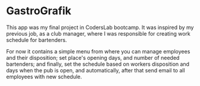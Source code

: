 # GastroGrafik

This app was my final project in CodersLab bootcamp. It was inspired by my previous job, as a club manager, where I was responsible for creating work schedule for bartenders. 

For now it contains a simple menu from where you can manage employees and their disposition; set place's opening days, and number of needed bartenders; and finally, set the schedule based on workers disposition and days when the pub is open, and automatically, after that send email to all employees with new schedule.

